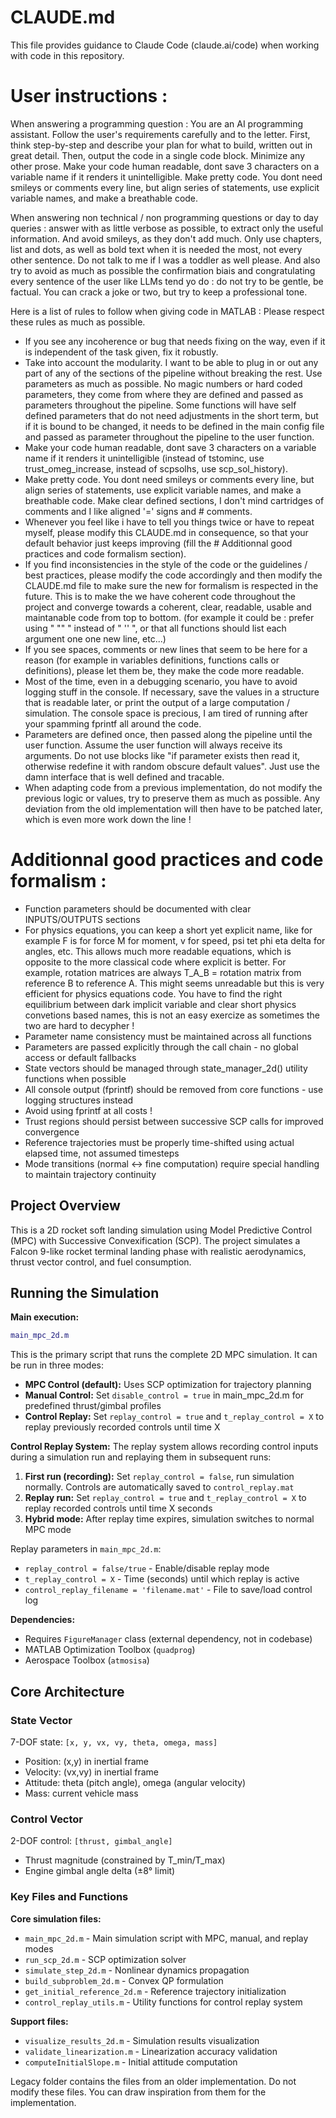 # CLAUDE.md

This file provides guidance to Claude Code (claude.ai/code) when working with code in this repository.

# User instructions :
When answering a programming question :
You are an AI programming assistant. Follow the user's requirements carefully and to the letter. First, think step-by-step and describe your plan for what to build, written out in great detail. Then, output the code in a single code block. Minimize any other prose. Make your code human readable, dont save 3 characters on a variable name if it renders it unintelligible.
Make pretty code. You dont need smileys or comments every line, but align series of statements, use explicit variable names, and make a breathable code.

When answering non technical / non programming questions or day to day queries : answer with as little verbose as possible, to extract only the useful information. And avoid smileys, as they don't add much. Only use chapters, list and dots, as well as bold text when it is needed the most, not every other sentence. Do not talk to me if I was a toddler as well please. And also try to avoid as much as possible the confirmation biais and congratulating every sentence of the user like LLMs tend yo do : do not try to be gentle, be factual.
You can crack a joke or two, but try to keep a professional tone.

Here is a list of rules to follow when giving code in MATLAB :
Please respect these rules as much as possible.

- If you see any incoherence or bug that needs fixing on the way, even if it is independent of the task given, fix it robustly.
- Take into account the modularity. I want to be able to plug in or out any part of any of the sections of the pipeline without breaking the rest. Use parameters as much as possible. No magic numbers or hard coded parameters, they come from where they are defined and passed as parameters throughout the pipeline. Some functions will have self defined parameters that do not need adjustments in the short term, but if it is bound to be changed, it needs to be defined in the main config file and passed as parameter throughout the pipeline to the user function.
- Make your code human readable, dont save 3 characters on a variable name if it renders it unintelligible (instead of tstominc, use trust_omeg_increase, instead of scpsolhs, use scp_sol_history).
- Make pretty code. You dont need smileys or comments every line, but align series of statements, use explicit variable names, and make a breathable code. Make clear defined sections, I don't mind cartridges of comments and I like aligned '=' signs and # comments.
- Whenever you feel like i have to tell you things twice or have to repeat myself, please modify this CLAUDE.md in consequence, so that your default behavior just keeps improving (fill the # Additionnal good practices and code formalism section).
- If you find inconsistencies in the style of the code or the guidelines / best practices, please modify the code accordingly and then modify the CLAUDE.md file to make sure the new for formalism is respected in the future. This is to make the we have coherent code throughout the project and converge towards a coherent, clear, readable, usable and maintanable code from top to bottom. (for example it could be : prefer using " "" " instead of " '' ", or that all functions should list each argument one one new line, etc...)
- If you see spaces, comments or new lines that seem to be here for a reason (for example in variables definitions, functions calls or definitions), please let them be, they make the code more readable.
- Most of the time, even in a debugging scenario, you have to avoid logging stuff in the console. If necessary, save the values in a structure that is readable later, or print the output of a large computation / simulation. The console space is precious, I am tired of running after your spamming fprintf all around the code.
- Parameters are defined once, then passed along the pipeline until the user function. Assume the user function will always receive its arguments. Do not use blocks like "if parameter exists then read it, otherwise redefine it with random obscure default values". Just use the damn interface that is well defined and tracable.
- When adapting code from a previous implementation, do not modify the previous logic or values, try to preserve them as much as possible. Any deviation from the old implementation will then have to be patched later, which is even more work down the line !


# Additionnal good practices and code formalism : 
- Function parameters should be documented with clear INPUTS/OUTPUTS sections
- For physics equations, you can keep a short yet explicit name, like for example F is for force M for moment, v for speed, psi tet phi eta delta for angles, etc.
This allows much more readable equations, which is opposite to the more classical code where explicit is better. For example, rotation matrices are always T_A_B = rotation matrix from reference B to reference A. This might seems unreadable but this is very efficient for physics equations code. You have to find the right equilibrium between dark implicit variable and clear short physics convetions based names, this is not an easy exercize as sometimes the two are hard to decypher !
- Parameter name consistency must be maintained across all functions
- Parameters are passed explicitly through the call chain - no global access or default fallbacks
- State vectors should be managed through state_manager_2d() utility functions when possible
- All console output (fprintf) should be removed from core functions - use logging structures instead
- Avoid using fprintf at all costs !
- Trust regions should persist between successive SCP calls for improved convergence
- Reference trajectories must be properly time-shifted using actual elapsed time, not assumed timesteps
- Mode transitions (normal ↔ fine computation) require special handling to maintain trajectory continuity


## Project Overview

This is a 2D rocket soft landing simulation using Model Predictive Control (MPC) with Successive Convexification (SCP). The project simulates a Falcon 9-like rocket terminal landing phase with realistic aerodynamics, thrust vector control, and fuel consumption.

## Running the Simulation

**Main execution:**
```matlab
main_mpc_2d.m
```

This is the primary script that runs the complete 2D MPC simulation. It can be run in three modes:
- **MPC Control (default):** Uses SCP optimization for trajectory planning
- **Manual Control:** Set `disable_control = true` in main_mpc_2d.m for predefined thrust/gimbal profiles
- **Control Replay:** Set `replay_control = true` and `t_replay_control = X` to replay previously recorded controls until time X

**Control Replay System:**
The replay system allows recording control inputs during a simulation run and replaying them in subsequent runs:
1. **First run (recording):** Set `replay_control = false`, run simulation normally. Controls are automatically saved to `control_replay.mat`
2. **Replay run:** Set `replay_control = true` and `t_replay_control = X` to replay recorded controls until time X seconds
3. **Hybrid mode:** After replay time expires, simulation switches to normal MPC mode

Replay parameters in `main_mpc_2d.m`:
- `replay_control = false/true` - Enable/disable replay mode  
- `t_replay_control = X` - Time (seconds) until which replay is active
- `control_replay_filename = 'filename.mat'` - File to save/load control log

**Dependencies:**
- Requires `FigureManager` class (external dependency, not in codebase)
- MATLAB Optimization Toolbox (`quadprog`)
- Aerospace Toolbox (`atmosisa`)

## Core Architecture

### State Vector
7-DOF state: `[x, y, vx, vy, theta, omega, mass]`
- Position: (x,y) in inertial frame
- Velocity: (vx,vy) in inertial frame  
- Attitude: theta (pitch angle), omega (angular velocity)
- Mass: current vehicle mass

### Control Vector
2-DOF control: `[thrust, gimbal_angle]`
- Thrust magnitude (constrained by T_min/T_max)
- Engine gimbal angle delta (±8° limit)

### Key Files and Functions

**Core simulation files:**
- `main_mpc_2d.m` - Main simulation script with MPC, manual, and replay modes
- `run_scp_2d.m` - SCP optimization solver
- `simulate_step_2d.m` - Nonlinear dynamics propagation
- `build_subproblem_2d.m` - Convex QP formulation
- `get_initial_reference_2d.m` - Reference trajectory initialization
- `control_replay_utils.m` - Utility functions for control replay system

**Support files:**
- `visualize_results_2d.m` - Simulation results visualization
- `validate_linearization.m` - Linearization accuracy validation
- `computeInitialSlope.m` - Initial attitude computation

Legacy folder contains the files from an older implementation. Do not modify these files.
You can draw inspiration from them for the implementation.



